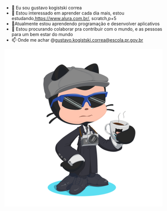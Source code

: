 - 👋 Eu sou gustavo kogistski correa
- 👀 Estou interessado em aprender cada dia mais, estou estudando,https://www.alura.com.br/, scratch,p+5
- 🌱Atualmente estou aprendendo programação e desenvolver aplicativos
- 💞️ Estou procurando colaborar pra contribuir com o mundo, e as pessoas para um bem estar do mundo
- 📫 Onde me achar @gustavo.kogistski.correa@escola.pr.gov.br

<!---
gustavo30praum/gustavo30praum is a ✨ special ✨ repository because its `README.md` (this file) appears on your GitHub profile.
You can click the Preview link to take a look at your changes.-
--->
![](octocat-1722601214388.png)

